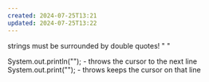 ```yaml
---
created: 2024-07-25T13:21
updated: 2024-07-25T13:22
---
```

strings must be surrounded by double quotes! " "

System.out.println(""); - throws the cursor to the next line
System.out.print(""); - throws keeps the cursor on that line